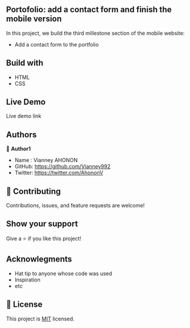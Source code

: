 ## Portofolio: add a contact form and finish the mobile version
In this project, we build the third millestone section of the mobile website:
- Add a contact form to the portfolio

## Build with
- HTML
- CSS

## Live Demo
Live demo link

## Authors

👤 **Author1**
- Name : Vianney AHONON
- GitHub: https://github.com/Vianney992
- Twitter: https://twitter.com/AhononV

## 🤝 Contributing
Contributions, issues, and feature requests are welcome!

## Show your support
Give a ⭐️ if you like this project!

## Acknowlegments
- Hat tip to anyone whose code was used
- Inspiration
- etc
 
## 📝 License
This project is [MIT](./MIT.md) licensed.